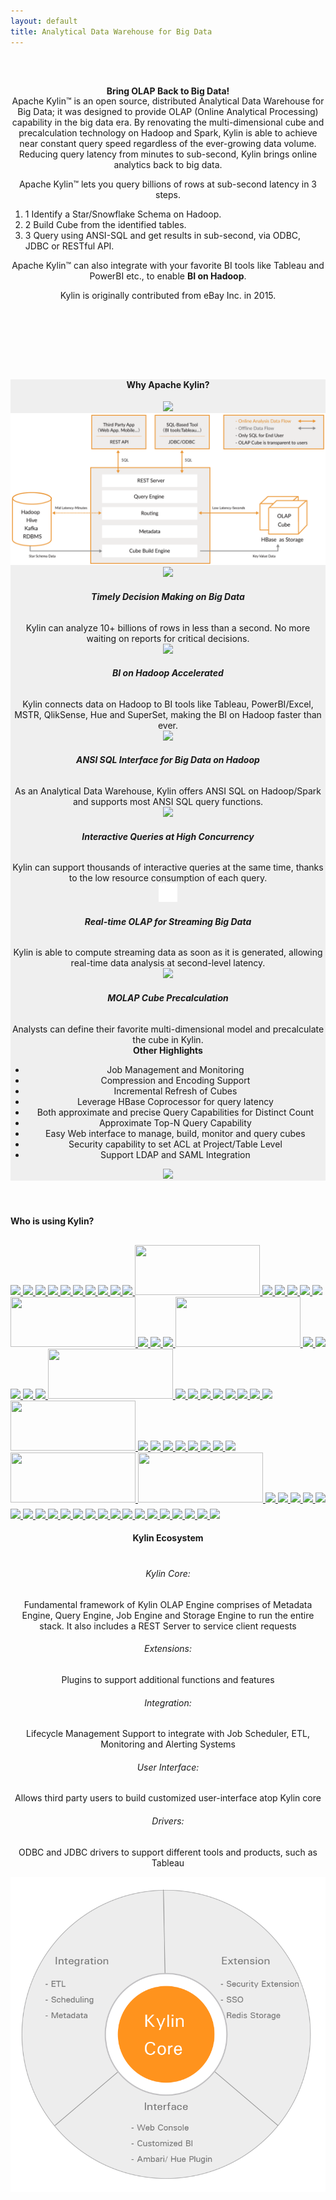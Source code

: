 ```yaml
---
layout: default
title: Analytical Data Warehouse for Big Data
---
```



<main id="main" >
  <div class="container" >
    <div id="zero" class=" main" >
      <header style=" padding:2em 0 4em 0;">
        <div class="container" >
          <h4 class="index-title"><span>Bring OLAP Back to Big Data!</span></h4>
          <div class="row" style="margin-top:-20px;">
            <div class="col-sm-12 col-md-12">              
              <p class="title_text">Apache Kylin™ is an open source, distributed Analytical Data Warehouse for Big Data; it was designed to provide OLAP (Online Analytical Processing) capability in the big data era. By renovating the multi-dimensional cube and precalculation technology on Hadoop and Spark, Kylin is able to achieve near constant query speed regardless of the ever-growing data volume. Reducing query latency from minutes to sub-second, Kylin brings online analytics back to big data.</p>
              <p class="title_text">Apache Kylin™ lets you query billions of rows at sub-second latency in 3 steps.</p>
              <div align="left">
                <ol class="none-icon">
                  <li>
                    <span class="li-circle">1</span>
                    Identify a Star/Snowflake Schema on Hadoop.
                  </li>
                  <li>
                    <span class="li-circle">2</span>
                    Build Cube from the identified tables.
                  </li>
                  <li>
                    <span class="li-circle">3</span>
                    Query using ANSI-SQL and get results in sub-second, via ODBC, JDBC or RESTful API.
                  </li>
                </ol>
              </div>  
              <p class="title_text">Apache Kylin™ can also integrate with your favorite BI tools like Tableau and PowerBI etc., to enable <b>BI on Hadoop</b>.</p>
              <p class="title_text">Kylin is originally contributed from eBay Inc. in 2015.</p>
            </div>
          </div>
        </div>
        <!-- /container --> 
      </header>
    </div>
    <!-- / section --> 
  </div>
  <!-- /container -->
  <section id="second" class="main">
    <header style="background-color:#efefef;">
      <div class="container">
        <h4 class="index-title"><span> Why Apache Kylin? </span></h4>
        <img id="intro_logo" src="assets/images/kylin_logo.png">
        <img src="assets/images/kylin_diagram.png">
        <!-- second-->
        <div class="row">
          <div class="col-sm-8 col-md-8">
            <div class="col-sm-6 col-md-6 ">
              <div class="card-s">
                <div class="home-pic">
                  <img width="30" src="assets/images/icon_index_olap.png">
                </div>
                <h6><b>Timely Decision Making on Big Data</b></h6>
                <div class="indent" style="margin-top: 25px">Kylin can analyze 10+ billions of rows in less than a second. No more waiting on reports for critical decisions.</div>
              </div>
            </div>
            <div class="col-sm-6 col-md-6">
              <div class="card-s">
                <div class="home-pic">
                  <img width="30" src="assets/images/icon_index_shape.png">
                </div>
                <h6><b>BI on Hadoop Accelerated</b></h6>
                <div class="indent">Kylin connects data on Hadoop to BI tools like Tableau, PowerBI/Excel, MSTR, QlikSense, Hue and SuperSet, making the BI on Hadoop faster than ever.</div>
              </div>
            </div>
            <div class="col-sm-6 col-md-6">
              <div class="card-s">
                <div class="home-pic">
                  <img width="30" src="assets/images/icon_index_hadoop.png">
                </div>
                <h6><b>ANSI SQL Interface for Big Data on Hadoop</b></h6>
                <div class="indent" style="margin-top: 25px">As an Analytical Data Warehouse, Kylin offers ANSI SQL on Hadoop/Spark and supports most ANSI SQL query functions.</div>
              </div>
            </div>
            <div class="col-sm-6 col-md-6">
              <div class="card-s">
                <div class="home-pic">
                  <img width="30" src="assets/images/icon_index_query.png">
                </div>
                <h6><b>Interactive Queries at High Concurrency</b></h6>
                <div class="indent" style="margin-top: 25px">Kylin can support thousands of interactive queries at the same time, thanks to the low resource consumption of each query.</div>
              </div>
            </div>
            <div class="col-sm-6 col-md-6">
              <div class="card-s">
                <div class="home-pic">
                  <img width="30" src="assets/images/icon_index_streaming.png">
                </div>
                <h6><b>Real-time OLAP for Streaming Big Data</b></h6>
                <div class="indent">Kylin is able to compute streaming data as soon as it is generated, allowing real-time data analysis at second-level latency.</div>
              </div>
            </div>
            <div class="col-sm-6 col-md-6"> 
              <div class="card-s">
                <div class="home-pic">
                  <img width="30" src="assets/images/icon_index_cube.png"> 
                </div>
                <h6><b>MOLAP Cube Precalculation</b></h6>
                <div class="indent" style="margin-top: 25px">Analysts can define their favorite multi-dimensional model and precalculate the cube in Kylin.</div>
              </div>
            </div>
          </div>
          <div class="col-sm-4 col-md-4 card-l">
            <b>Other Highlights</b> <br/>
            <ul class="indent">
              <li>Job Management and Monitoring </li>
              <li>Compression and Encoding Support </li>
              <li>Incremental Refresh of Cubes </li>
              <li>Leverage HBase Coprocessor for query latency </li>
              <li>Both approximate and precise Query Capabilities for Distinct Count</li>
              <li>Approximate Top-N Query Capability</li>
              <li>Easy Web interface to manage, build, monitor and query cubes </li>
              <li>Security capability to set ACL at Project/Table Level </li>
              <li>Support LDAP and SAML Integration </li>
            </ul>
            <div class="other-pic">
              <img width="90" src="assets/images/icon_index_highlights.png">
            </div>
          </div>
        </div>
      </div>
      <!-- /container --> 
    </header>
  </section>
  <!-- second -->
  <section id="first" class="main">
      <div class="container" >
        <h4 class="index-title" style="margin-top:50px;"><span>Who is using Kylin?</span></h4>
        <div class="row" style="margin-top:30px;">
            <!-- 1 -->
            <a class="sponsor" href="http://www.ebay.com/"> 
                <img src="/images/logo/ebay.png">
            </a>
            <a class="sponsor" href="https://www.cisco.com/"> 
                <img src="/images/logo/cisco.jpg">
            </a>
            <a class="sponsor" href="https://about.yahoo.co.jp/info/en/"> 
                <img src="/images/logo/yahoo.png">
            </a>
            <a class="sponsor" href="https://www.samsung.com/cn/"> 
                <img src="/images/logo/samsung.png">
            </a>
            <a class="sponsor" href="http://map.baidu.com/"> 
                <img src="/images/logo/baidu.png">
            </a>
            <!-- 2 -->
            <a class="sponsor" href="https://www.apple.com/"> 
                <img src="/images/logo/apple.jpg">
            </a>
            <a class="sponsor" href="https://www.microsoft.com/"> 
                <img src="/images/logo/microsoft.jpg">
            </a> 
            <a class="sponsor" href="https://aws.amazon.com/"> 
                <img src="/images/logo/aws.jpg">
            </a>  
            <a class="sponsor" href="https://www.gome.com.cn/"> 
                <img src="/images/logo/gome.png">
            </a>
            <a class="sponsor" href="https://www.jpmorgan.com/"> 
                <img src="/images/logo/jpmorgan.png">
            </a>
            <!-- 3 -->
            <a class="sponsor" href="https://strikingly.com/"> 
                <img style="width: 200px;height: 80px" src="/images/logo/strikingly.png">
            </a>
            <a class="sponsor" href="https://cn.danale.com/"> 
                <img src="/images/logo/danale.png">
            </a>
            <a class="sponsor" href="https://www.58.com/"> 
                <img src="/images/logo/58.png">
            </a>
            <a class="sponsor" href="http://www.jd.com/"> 
                <img src="/images/logo/jd.jpg">
            </a>
            <a class="sponsor" href="http://www.4399.com/"> 
                <img src="/images/logo/4399.png">
            </a>
            <!-- 4 -->
            <a class="sponsor" href="http://www.exponential.com/"> 
                <img src="/images/logo/exponential.jpg">
            </a>
            <a class="sponsor" href="http://www.ctrip.com/"> 
                <img style="width: 200px;height: 80px" src="/images/logo/ctrip.png">
            </a>
            <a class="sponsor" href="http://www.didiglobal.com/"> 
                <img src="/images/logo/didi.png">
            </a>
            <a class="sponsor" href="http://www.dream-it.cn/"> 
                <img src="/images/logo/dreamsoft.png">
            </a>
            <a class="sponsor" href="http://www.meituan.com/"> 
                <img src="/images/logo/meituan.jpg">
            </a>
            <!-- 5 -->
            <a class="sponsor" href="https://kyligence.io/"> 
                <img style="width: 200px;height: 80px;text-align: left;" src="/images/logo/kyligence.jpg">
            </a>
            <a class="sponsor" href="https://www.envision-group.com/cn/"> 
                <img src="/images/logo/envision.png">
            </a>
            <a class="sponsor" href="https://gameforge.com/"> 
                <img src="/images/logo/gameforge.png">
            </a>
            <a class="sponsor" href="https://www.glispa.com/"> 
                <img src="/images/logo/glispa.jpg">
            </a>
            <a class="sponsor" href="https://www.sohu.com/"> 
                <img src="/images/logo/soho.png">
            </a>
            <!-- 6 -->
            <a class="sponsor" href="http://www.300.cn/"> 
                <img src="/images/logo/growforce.png">
            </a>
            <a class="sponsor" href="https://www.hobsons.com/"> 
                <img style="width: 200px;height: 80px" src="/images/logo/hobsons.png">
            </a>
            <a class="sponsor" href="http://www.iflytek.com/"> 
                <img src="/images/logo/iflytek.png">
            </a>
            <a class="sponsor" href="http://www.iqiyi.com/"> 
                <img src="/images/logo/iqiyi.png">
            </a>
            <a class="sponsor" href="javascript:void(0);">
                <img src="/images/logo/leeco.png">
            </a>
            <!-- 7 -->
            <a class="sponsor" href="https://www.meizu.com/"> 
                <img src="/images/logo/meizu.png">
            </a>
            <a class="sponsor" href="http://life.pingan.com/"> 
                <img src="/images/logo/pingan.png">
            </a>
            <a class="sponsor" href="https://www.qunar.com/"> 
                <img src="/images/logo/qunar.png">
            </a>
            <a class="sponsor" href="http://www.stratebi.com/"> 
                <img src="/images/logo/stratebi.png">
            </a>
            <a class="sponsor" href="https://www.toutiao.com/"> 
                <img src="/images/logo/toutiao.png">
            </a>
            <!-- 8 -->
            <a class="sponsor" href="https://www.trinitymobility.com/"> 
                <img style="width: 200px;height: 80px" src="/images/logo/trinity.png">
            </a>
            <a class="sponsor" href="http://www.uc.cn/"> 
                <img src="/images/logo/uc.png">
            </a>
            <a class="sponsor" href="http://www.vip.com/"> 
                <img src="/images/logo/vipcom.png">
            </a>
            <a class="sponsor" href="http://www.wanda.cn/"> 
                <img src="/images/logo/wanda.png">
            </a>
            <a class="sponsor" href="http://www.zte.com.cn/"> 
                <img src="/images/logo/zte.png">
            </a>
            <!-- 9 -->             
            <a class="sponsor" href="https://www.infoworks.io/"> 
                <img src="/images/logo/infoworks.png">
            </a>
            <a class="sponsor" href="https://www.expedia.com/"> 
                <img src="/images/logo/expedia.jpg">
            </a>             
            <a class="sponsor" href="https://www.telecoming.com/"> 
                <img src="/images/logo/telecoming.jpg">
            </a>
            <a class="sponsor" href="http://www.163.com/"> 
                <img src="/images/logo/netease.png">
            </a>
            <a class="sponsor" href="http://www.mininglamp.com/"> 
                <img style="width: 200px;height: 80px;margin-bottom: 10px;text-align: left;" src="/images/logo/mininglamp.png">
            </a>
            <!-- 10 -->
            <a class="sponsor" href="https://www.ele.me/home/"> 
                <img style="width: 200px;height: 80px;text-align: left;" src="/images/logo/ele.png">
            </a>
            <a class="sponsor" href="https://www.teld.cn/"> 
                <img src="/images/logo/teld.jpg">
            </a>
            <a class="sponsor" href="https://www.qq.com/"> 
                <img src="/images/logo/qq.jpg">
            </a>
            <a class="sponsor" href="http://www.xiaomi.com/"> 
                <img src="/images/logo/xiaomi.jpg">
            </a>
            <a class="sponsor" href="http://www.wanmei.com/">
                <img src="/images/logo/wanmei.jpg">
            </a>
            <!-- 11 -->
            <a class="sponsor" href="http://www.powerbi.com.cn/">
                <img src="/images/logo/aowei.jpg">
            </a>
            <a class="sponsor" href="http://www.qukuaiwang.com.cn/">
                <img src="/images/logo/huobi.jpg">
            </a>
            <a class="sponsor" href="https://www.jianshu.com/">
                <img src="/images/logo/jianshu.jpg">
            </a>
            <a class="sponsor" href="http://www.keruyun.com/"> 
                <img src="/images/logo/keruyun.jpg">
            </a>
            <a class="sponsor" href="https://www.qutoutiao.net/">
                <img src="/images/logo/qutoutiao.jpg">
            </a>
            <!-- 12 -->
            <a class="sponsor" href="http://www.bianfeng.com/">
                <img src="/images/logo/bianfeng.jpg">
            </a>
            <a class="sponsor" href="https://www.missfresh.cn/">
                <img src="/images/logo/meiriyouxian.jpg">
            </a>
            <a class="sponsor" href="https://www.meitu.com/">
                <img src="/images/logo/meitu.jpg">
            </a>
            <a class="sponsor" href="https://www.neusoft.com/"> 
                <img src="/images/logo/neusoft.jpg">
            </a>
            <a class="sponsor" href="https://www.wenjuan.com/">
                <img src="/images/logo/wenjuanwang.jpg">
            </a>
            <!-- 13 -->
            <a class="sponsor" href="http://www.yidianzixun.com/">
                <img src="/images/logo/yidianzixun.jpg">
            </a>
            <a class="sponsor" href="https://www.bestpay.com.cn/">
                <img src="/images/logo/yizhifu.jpg">
            </a>
            <a class="sponsor" href="https://www.zybang.com/">
                <img src="/images/logo/zuoyebang.jpg">
            </a>
            <a class="sponsor" href="http://www.zqykj.com/"> 
                <img src="/images/logo/zhiqiyun.jpg">
            </a>
            <a class="sponsor" href="https://www.epam.com/"> 
                <img src="/images/logo/epam.jpg">
            </a>
            <!-- 14 -->
            <a class="sponsor" href="http://www.moji.com/"> 
                <img src="/images/logo/moji.jpg">
            </a>
            <a class="sponsor" href="http://www.ke.com/"> 
                <img src="/images/logo/beike.jpg">
            </a>
            <a class="sponsor" href="https://www.zto.com/"> 
                <img src="/images/logo/zto.jpg">
            </a>                      
        </div>
        <!-- /container --> 
      </div>
    <header>
      <div class="container" >
        <h4 class="index-title"><span>Kylin Ecosystem</span></h4>
        <div class="row" style="margin-top:40px;">
          <div class="col-sm-7 col-md-7" id="ecosystem">
            <h6>
              <span class="circle-spot">Kylin Core:</span>
            </h6> 
            <p>Fundamental framework of Kylin OLAP Engine comprises of Metadata Engine, Query Engine, Job Engine and Storage Engine to run the entire stack. It also includes a REST Server to service client requests</p>
            <h6>
              <span class="circle-spot">Extensions:</span>
            </h6> 
            <p>Plugins to support additional functions and features </p>
            <h6>
              <span class="circle-spot">Integration:</span>
            </h6> 
            <p>Lifecycle Management Support to integrate with Job Scheduler,  ETL, Monitoring and Alerting Systems </p>
            <h6>
              <span class="circle-spot">User Interface:</span>
            </h6> 
            <p>Allows third party users to build customized user-interface atop Kylin core</p>
            <h6>
              <span class="circle-spot">Drivers:</span>
            </h6> 
            <p>ODBC and JDBC drivers to support different tools and products, such as Tableau</p>
          </div>
          <div class="col-sm-5 col-md-5"> <img id="core" src="assets/images/core.png"> </div>
        </div>
        <!-- /container --> 
      </div>
    </header>
  </section>  
</main>
